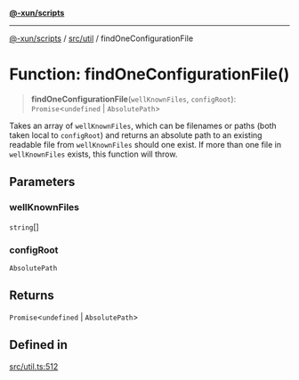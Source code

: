 [**@-xun/scripts**](../../../README.md)

***

[@-xun/scripts](../../../README.md) / [src/util](../README.md) / findOneConfigurationFile

# Function: findOneConfigurationFile()

> **findOneConfigurationFile**(`wellKnownFiles`, `configRoot`): `Promise`\<`undefined` \| `AbsolutePath`\>

Takes an array of `wellKnownFiles`, which can be filenames or paths (both
taken local to `configRoot`) and returns an absolute path to an existing
readable file from `wellKnownFiles` should one exist. If more than one file
in `wellKnownFiles` exists, this function will throw.

## Parameters

### wellKnownFiles

`string`[]

### configRoot

`AbsolutePath`

## Returns

`Promise`\<`undefined` \| `AbsolutePath`\>

## Defined in

[src/util.ts:512](https://github.com/Xunnamius/xscripts/blob/f7b55e778c8646134a23d934fd2791d564a72b57/src/util.ts#L512)
